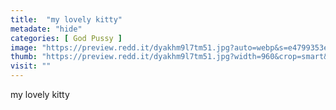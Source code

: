 ```yaml
---
title:  "my lovely kitty"
metadate: "hide"
categories: [ God Pussy ]
image: "https://preview.redd.it/dyakhm9l7tm51.jpg?auto=webp&s=e4799353eab51008db1603422efa4dbd1ed17ac2"
thumb: "https://preview.redd.it/dyakhm9l7tm51.jpg?width=960&crop=smart&auto=webp&s=9536e6499bdfdf900fc3fca2d55d199b2c2df219"
visit: ""
---
```

my lovely kitty
